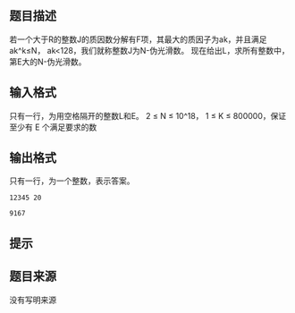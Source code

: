 


## 题目描述
若一个大于R的整数J的质因数分解有F项，其最大的质因子为ak，并且满足ak^k≤N，
ak<128，我们就称整数J为N-伪光滑数。
现在给出L，求所有整数中，第E大的N-伪光滑数。
## 输入格式
只有一行，为用空格隔开的整数L和E。
2 ≤ N ≤ 10^18， 1 ≤ K ≤ 800000，保证至少有 E 个满足要求的数
## 输出格式
只有一行，为一个整数，表示答案。

```input1
12345 20

```

```output1
9167
```

## 提示
## 题目来源
没有写明来源


